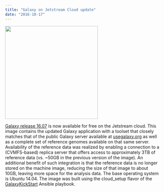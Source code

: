 ```yaml
---
title: "Galaxy on Jetstream Cloud update"
date: "2016-10-17"
---
```


<div class='right'><img src="https://www.nsf.gov/news/mmg/media/images/jetstream_logo_f_fe60185c-962f-4c1f-99bf-e6ec82d54c21.jpg" alt="" width="300" /></div>

[Galaxy release 16.07](/src/news/2016-07-galaxy-release/index.md) is now available for free on the Jetstream cloud. This image contains the updated Galaxy application with a toolset that closely matches that of the public Galaxy server available at [usegalaxy.org](https://usegalaxy.org/) as well as a complete set of reference genomes available on that same server. Availability of the reference data was realized by enabling a connection to a (CVMFS-based) replica server that offers access to approximately 3TB of reference data (vs. ~50GB in the previous version of the image). An additional benefit of such integration is that the reference data is no longer stored on the machine image, reducing the size of that image to about 10GB, leaving more space for the analysis data. The base operating system is Ubuntu 14.04. The image was built using the cloud_setup flavor of the [GalaxyKickStart](https://github.com/ARTbio/GalaxyKickStart) Ansible playbook.
